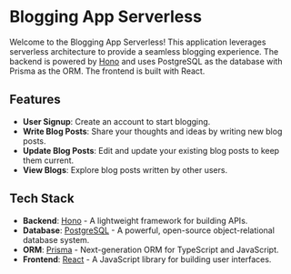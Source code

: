# Blogging App Serverless

Welcome to the Blogging App Serverless! This application leverages serverless architecture to provide a seamless blogging experience. The backend is powered by [Hono](https://hono.dev/) and uses PostgreSQL as the database with Prisma as the ORM. The frontend is built with React.

## Features

- **User Signup**: Create an account to start blogging.
- **Write Blog Posts**: Share your thoughts and ideas by writing new blog posts.
- **Update Blog Posts**: Edit and update your existing blog posts to keep them current.
- **View Blogs**: Explore blog posts written by other users.

## Tech Stack

- **Backend**: [Hono](https://hono.dev/) - A lightweight framework for building APIs.
- **Database**: [PostgreSQL](https://www.postgresql.org/) - A powerful, open-source object-relational database system.
- **ORM**: [Prisma](https://www.prisma.io/) - Next-generation ORM for TypeScript and JavaScript.
- **Frontend**: [React](https://reactjs.org/) - A JavaScript library for building user interfaces.